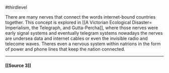 #thirdlevel 


There are many nerves that connect the words internet-bound countries together. This concept is explored in [[A Victorian Ecological Disaster= Imperialism, the Telegraph, and Gutta-Percha]], where those nerves were early signal systems and eventually telegram systems nowadays the nerves are undersea data and internet cables or even the invisible radio and telecome waves. Theres even a nervous system within natrions in the form of power and phone lines that keep the nation connected.

---

#### [[Source 3]]